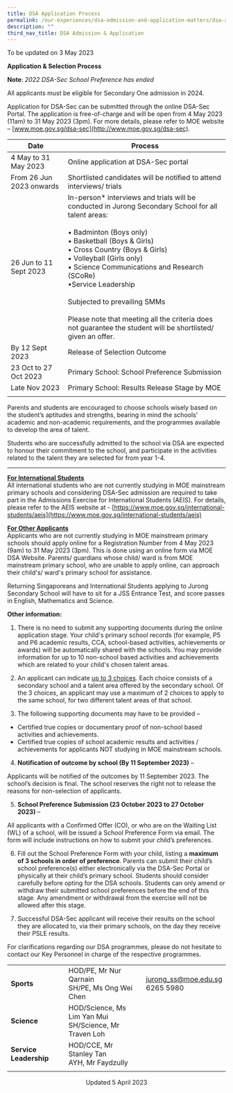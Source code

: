 ```yaml
---
title: DSA Application Process
permalink: /our-experiences/dsa-admission-and-application-matters/dsa-application-process/
description: ""
third_nav_title: DSA Admission & Application
---
```

To be updated on 3 May 2023



**Application &amp; Selection Process**

**Note**: *2022 DSA-Sec School Preference has ended*

All applicants must be eligible for Secondary One admission in 2024.

Application for DSA-Sec can be submitted through the online DSA-Sec Portal. The application is free-of-charge and will be open from 4 May 2023 (11am) to 31 May 2023 (3pm). For more details, please refer to MOE website –&nbsp;[www.moe.gov.sg/dsa-sec](http://www.moe.gov.sg/dsa-sec).

| Date | Process |
|---|---|
| 4 May to 31 May 2023 | Online application at DSA-Sec portal |
| From 26 Jun 2023 onwards | Shortlisted candidates will be notified to attend interviews/ trials |
| 26 Jun to 11 Sept 2023 | In-person* interviews and trials will be conducted in Jurong Secondary School for all talent areas:<br><br>• Badminton (Boys only)<br>• Basketball (Boys &amp; Girls)<br>• Cross Country (Boys &amp; Girls)<br>• Volleyball (Girls only)<br>• Science Communications and Research (SCoRe)<br>•Service Leadership<br><br>Subjected to prevailing SMMs<br><br>Please note that meeting all the criteria does not guarantee the student will be shortlisted/ given an offer. |
| By 12 Sept 2023 | Release of Selection Outcome |
| 23 Oct to 27 Oct 2023 | Primary School: School Preference Submission |
| Late Nov 2023 | Primary School: Results Release Stage by MOE |
| | |

Parents and students are encouraged to choose schools wisely based on the student’s aptitudes and strengths, bearing in mind the schools’ academic and non-academic requirements, and the programmes available to develop the area of talent.

Students who are successfully admitted to the school via DSA are expected to honour their commitment to the school, and participate in the activities related to the talent they are selected for from year 1-4.

-----

<u><strong> For International Students </strong></u><br>
All international students who are not currently studying in MOE mainstream primary schools and considering DSA-Sec admission are required to take part in the Admissions Exercise for International Students (AEIS). For details, please refer to the AEIS website at -&nbsp;[https://www.moe.gov.sg/international-students/aeis](https://www.moe.gov.sg/international-students/aeis)

<u><strong> For Other Applicants </strong></u><br>
Applicants who are not currently studying in MOE mainstream primary schools should apply online for a Registration Number from 4 May 2023 (9am) to 31 May 2023 (3pm). This is done using an online form via MOE DSA Website. Parents/ guardians whose child/ ward is from MOE mainstream primary school, who are unable to apply online, can approach their child's/ ward's primary school for assistance.

Returning Singaporeans and International Students applying to Jurong Secondary School will have to sit for a JSS Entrance Test, and score passes in English, Mathematics and Science.

**Other information:**

1.  There is no need to submit any supporting documents during the online application stage. Your child's primary school records (for example, P5 and P6 academic results, CCA, school-based activities, achievements or awards) will be automatically shared with the schools. You may provide information for up to 10 non-school based activities and achievements which are related to your child's chosen talent areas.

2.  An applicant can indicate&nbsp;<u>up to 3 choices</u>. Each choice consists of a secondary school and a talent area offered by the secondary school. Of the 3 choices, an applicant may use a maximum of 2 choices to apply to the same school, for two different talent areas of that school.

3.  The following supporting documents may have to be provided –

*   Certified true copies or documentary proof of non-school based activities and achievements.
*   Certified true copies of school academic results and activities / achievements for applicants NOT studying in MOE mainstream schools.

4.  **Notification of outcome by school (By 11 September 2023)**&nbsp;–

Applicants will be notified of the outcomes by 11 September 2023. The school’s decision is final. The school reserves the right not to release the reasons for non-selection of applicants.

5.  **School Preference Submission (23 October 2023 to 27 October  2023)**&nbsp;–

All applicants with a Confirmed Offer (CO), or who are on the Waiting List (WL) of a school, will be issued a School Preference Form via email. The form will include instructions on how to submit your child’s preferences.

6.  Fill out the School Preference Form with your child, listing a&nbsp;**maximum of 3 schools in order of preference**. Parents can submit their child’s school preference(s) either electronically via the DSA-Sec Portal or physically at their child’s primary school. Students should consider carefully before opting for the DSA schools. Students can only amend or withdraw their submitted school preferences before the end of this stage. Any amendment or withdrawal from the exercise will not be allowed after this stage.

7.  Successful DSA-Sec applicant will receive their results on the school they are allocated to, via their primary schools, on the day they receive their PSLE results.

For clarifications regarding our DSA programmes, please do not hesitate to contact our Key Personnel in charge of the respective programmes.

|  |  |  |
|---|---|---|
| **Sports** | HOD/PE, Mr Nur Qarnain<br>SH/PE, Ms Ong Wei Chen | jurong_ss@moe.edu.sg<br>6265 5980 |
| **Science** | HOD/Science, Ms Lim Yan Mui<br>SH/Science, Mr Traven Loh |  |
| **Service Leadership** | HOD/CCE, Mr Stanley Tan<br>AYH, Mr Faydzully |  |
| | |

<center> Updated 5 April 2023 </center>